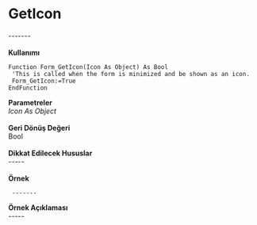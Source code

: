 # GetIcon

\-------\
\
**Kullanımı**

```
Function Form_GetIcon(Icon As Object) As Bool
 'This is called when the form is minimized and be shown as an icon.
 Form_GetIcon:=True
EndFunction
```

**Parametreler**\
_Icon As Object_\
\
**Geri Dönüş Değeri**\
Bool\
\
**Dikkat Edilecek Hususlar**\
\-----\
\
**Örnek**

```
 -------
```

**Örnek Açıklaması**\
\-----
